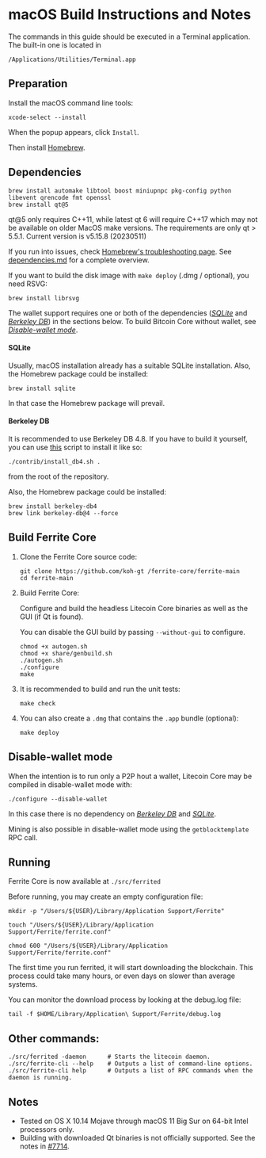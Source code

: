 # macOS Build Instructions and Notes

The commands in this guide should be executed in a Terminal application.
The built-in one is located in
```
/Applications/Utilities/Terminal.app
```

## Preparation
Install the macOS command line tools:

```shell
xcode-select --install
```

When the popup appears, click `Install`.

Then install [Homebrew](https://brew.sh).

## Dependencies
```shell
brew install automake libtool boost miniupnpc pkg-config python libevent qrencode fmt openssl
brew install qt@5
```
qt@5 only requires C++11, while latest qt 6 will require C++17 which may not be available on older MacOS make versions.
The requirements are only qt > 5.5.1. Current version is v5.15.8 (20230511)

If you run into issues, check [Homebrew's troubleshooting page](https://docs.brew.sh/Troubleshooting).
See [dependencies.md](dependencies.md) for a complete overview.

If you want to build the disk image with `make deploy` (.dmg / optional), you need RSVG:
```shell
brew install librsvg
```

The wallet support requires one or both of the dependencies ([*SQLite*](#sqlite) and [*Berkeley DB*](#berkeley-db)) in the sections below.
To build Bitcoin Core without wallet, see [*Disable-wallet mode*](#disable-wallet-mode).

#### SQLite

Usually, macOS installation already has a suitable SQLite installation.
Also, the Homebrew package could be installed:

```shell
brew install sqlite
```

In that case the Homebrew package will prevail.

#### Berkeley DB

It is recommended to use Berkeley DB 4.8. If you have to build it yourself,
you can use [this](/contrib/install_db4.sh) script to install it
like so:

```shell
./contrib/install_db4.sh .
```

from the root of the repository.

Also, the Homebrew package could be installed:

```shell
brew install berkeley-db4
brew link berkeley-db@4 --force
```

## Build Ferrite Core

1. Clone the Ferrite Core source code:
    ```shell
    git clone https://github.com/koh-gt /ferrite-core/ferrite-main
    cd ferrite-main
    ```

2.  Build Ferrite Core:

    Configure and build the headless Litecoin Core binaries as well as the GUI (if Qt is found).

    You can disable the GUI build by passing `--without-gui` to configure.
    ```shell
    chmod +x autogen.sh
    chmod +x share/genbuild.sh
    ./autogen.sh
    ./configure
    make
    ```

3.  It is recommended to build and run the unit tests:
    ```shell
    make check
    ```

4.  You can also create a  `.dmg` that contains the `.app` bundle (optional):
    ```shell
    make deploy
    ```

## Disable-wallet mode
When the intention is to run only a P2P hout a wallet, Litecoin Core may be
compiled in disable-wallet mode with:
```shell
./configure --disable-wallet
```

In this case there is no dependency on [*Berkeley DB*](#berkeley-db) and [*SQLite*](#sqlite).

Mining is also possible in disable-wallet mode using the `getblocktemplate` RPC call.

## Running
Ferrite Core is now available at `./src/ferrited`

Before running, you may create an empty configuration file:
```shell
mkdir -p "/Users/${USER}/Library/Application Support/Ferrite"

touch "/Users/${USER}/Library/Application Support/Ferrite/ferrite.conf"

chmod 600 "/Users/${USER}/Library/Application Support/Ferrite/ferrite.conf"
```

The first time you run ferrited, it will start downloading the blockchain. This process could
take many hours, or even days on slower than average systems.

You can monitor the download process by looking at the debug.log file:
```shell
tail -f $HOME/Library/Application\ Support/Ferrite/debug.log
```

## Other commands:
```shell
./src/ferrited -daemon      # Starts the litecoin daemon.
./src/ferrite-cli --help    # Outputs a list of command-line options.
./src/ferrite-cli help      # Outputs a list of RPC commands when the daemon is running.
```

## Notes
* Tested on OS X 10.14 Mojave through macOS 11 Big Sur on 64-bit Intel
processors only.
* Building with downloaded Qt binaries is not officially supported. See the notes in [#7714](https://github.com/bitcoin/bitcoin/issues/7714).

